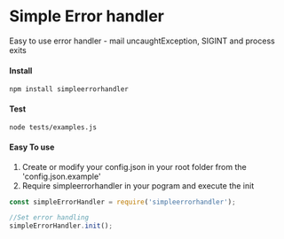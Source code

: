 # Simple Error handler
Easy to use error handler - mail uncaughtException, SIGINT and process exits

#### Install
```npm install simpleerrorhandler```


#### Test
```node tests/examples.js```



#### Easy To use
1. Create or modify your config.json in your root folder from the 'config.json.example'
2. Require simpleerrorhandler in your pogram and execute the init
```javascript
const simpleErrorHandler = require('simpleerrorhandler');

//Set error handling
simpleErrorHandler.init();

```